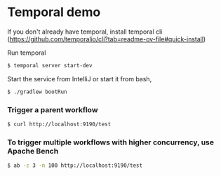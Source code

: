 # Temporal demo

If you don't already have temporal, install temporal cli (https://github.com/temporalio/cli?tab=readme-ov-file#quick-install)

Run temporal

```bash
$ temporal server start-dev
```

Start the service from IntelliJ or start it from bash,

```bash
$ ./gradlew bootRun
```

### Trigger a parent workflow

```bash
$ curl http://localhost:9190/test
```

### To trigger multiple workflows with higher concurrency, use Apache Bench

```bash
$ ab -c 3 -n 100 http://localhost:9190/test
```